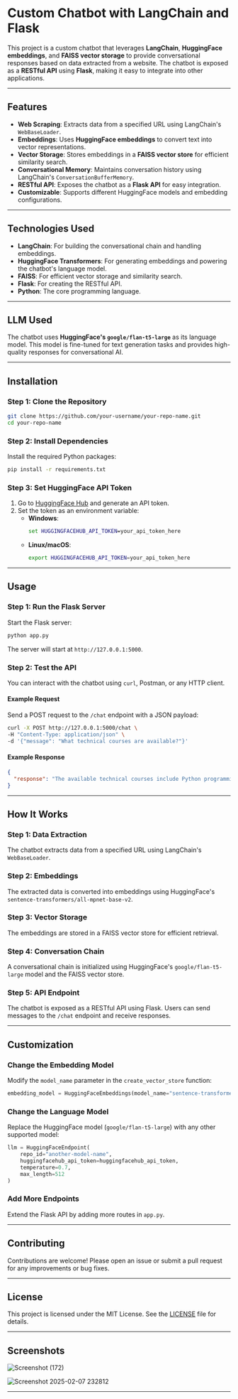 # **Custom Chatbot with LangChain and Flask**

This project is a custom chatbot that leverages **LangChain**, **HuggingFace embeddings**, and **FAISS vector storage** to provide conversational responses based on data extracted from a website. The chatbot is exposed as a **RESTful API** using **Flask**, making it easy to integrate into other applications.

---

## **Features**
- **Web Scraping**: Extracts data from a specified URL using LangChain's `WebBaseLoader`.
- **Embeddings**: Uses **HuggingFace embeddings** to convert text into vector representations.
- **Vector Storage**: Stores embeddings in a **FAISS vector store** for efficient similarity search.
- **Conversational Memory**: Maintains conversation history using LangChain's `ConversationBufferMemory`.
- **RESTful API**: Exposes the chatbot as a **Flask API** for easy integration.
- **Customizable**: Supports different HuggingFace models and embedding configurations.

---

## **Technologies Used**
- **LangChain**: For building the conversational chain and handling embeddings.
- **HuggingFace Transformers**: For generating embeddings and powering the chatbot's language model.
- **FAISS**: For efficient vector storage and similarity search.
- **Flask**: For creating the RESTful API.
- **Python**: The core programming language.

---

## **LLM Used**
The chatbot uses **HuggingFace's `google/flan-t5-large`** as its language model. This model is fine-tuned for text generation tasks and provides high-quality responses for conversational AI.

---

## **Installation**

### **Step 1: Clone the Repository**
```bash
git clone https://github.com/your-username/your-repo-name.git
cd your-repo-name
```

### **Step 2: Install Dependencies**
Install the required Python packages:
```bash
pip install -r requirements.txt
```

### **Step 3: Set HuggingFace API Token**
1. Go to [HuggingFace Hub](https://huggingface.co/settings/tokens) and generate an API token.
2. Set the token as an environment variable:
   - **Windows**:
     ```cmd
     set HUGGINGFACEHUB_API_TOKEN=your_api_token_here
     ```
   - **Linux/macOS**:
     ```bash
     export HUGGINGFACEHUB_API_TOKEN=your_api_token_here
     ```

---

## **Usage**

### **Step 1: Run the Flask Server**
Start the Flask server:
```bash
python app.py
```

The server will start at `http://127.0.0.1:5000`.

### **Step 2: Test the API**
You can interact with the chatbot using `curl`, Postman, or any HTTP client.

#### **Example Request**
Send a POST request to the `/chat` endpoint with a JSON payload:
```bash
curl -X POST http://127.0.0.1:5000/chat \
-H "Content-Type: application/json" \
-d '{"message": "What technical courses are available?"}'
```

#### **Example Response**
```json
{
  "response": "The available technical courses include Python programming, Machine Learning, and Data Science."
}
```

---

## **How It Works**

### **Step 1: Data Extraction**
The chatbot extracts data from a specified URL using LangChain's `WebBaseLoader`.

### **Step 2: Embeddings**
The extracted data is converted into embeddings using HuggingFace's `sentence-transformers/all-mpnet-base-v2`.

### **Step 3: Vector Storage**
The embeddings are stored in a FAISS vector store for efficient retrieval.

### **Step 4: Conversation Chain**
A conversational chain is initialized using HuggingFace's `google/flan-t5-large` model and the FAISS vector store.

### **Step 5: API Endpoint**
The chatbot is exposed as a RESTful API using Flask. Users can send messages to the `/chat` endpoint and receive responses.

---

## **Customization**

### **Change the Embedding Model**
Modify the `model_name` parameter in the `create_vector_store` function:
```python
embedding_model = HuggingFaceEmbeddings(model_name="sentence-transformers/all-MiniLM-L6-v2")
```

### **Change the Language Model**
Replace the HuggingFace model (`google/flan-t5-large`) with any other supported model:
```python
llm = HuggingFaceEndpoint(
    repo_id="another-model-name",
    huggingfacehub_api_token=huggingfacehub_api_token,
    temperature=0.7,
    max_length=512
)
```

### **Add More Endpoints**
Extend the Flask API by adding more routes in `app.py`.

---

## **Contributing**
Contributions are welcome! Please open an issue or submit a pull request for any improvements or bug fixes.

---

## **License**
This project is licensed under the MIT License. See the [LICENSE](LICENSE) file for details.

---

## **Screenshots**
![Screenshot (172)](https://github.com/user-attachments/assets/910b4a21-a40b-4137-823c-a2c1c0f29730)

![Screenshot 2025-02-07 232812](https://github.com/user-attachments/assets/29d35276-bcc1-4bd3-aba9-a909bc7b70c5)




---

